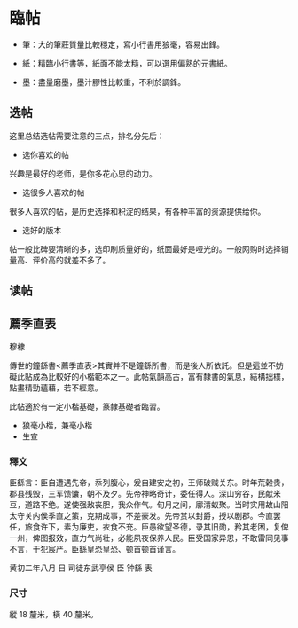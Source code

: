 # 臨帖

- 筆：大的筆莊質量比較穩定，寫小行書用狼毫，容易出鋒。

- 紙：精臨小行書等，紙面不能太糙，可以選用偏熟的元書紙。

- 墨：盡量磨墨，墨汁膠性比較重，不利於調鋒。

## 选帖

这里总结选帖需要注意的三点，排名分先后：

- 选你喜欢的帖

兴趣是最好的老师，是你多花心思的动力。

- 选很多人喜欢的帖

很多人喜欢的帖，是历史选择和积淀的结果，有各种丰富的资源提供给你。

- 选好的版本

帖一般比碑要清晰的多，选印刷质量好的，纸面最好是哑光的。一般网购时选择销量高、评价高的就差不多了。

## 读帖


## 薦季直表

穆棣

傳世的鐘繇書<薦季直表>其實并不是鐘繇所書，而是後人所依託。但是這並不妨礙此貼成為比較好的小楷範本之一。此帖氣韻高古，富有隸書的氣息，結構拙樸，點畫精勁蘊藉，若不經意。

此帖適於有一定小楷基礎，篆隸基礎者臨習。

- 狼毫小楷，兼毫小楷
- 生宣

### 釋文

臣繇言：臣自遭遇先帝，忝列腹心，爰自建安之初，王师破贼关东。时年荒榖贵，郡县残毁，三军馈馕，朝不及夕。先帝神略奇计，委任得人。深山穷谷，民献米豆，道路不绝。遂使强敌丧胆，我众作气。旬月之间，廓清蚁聚。当时实用故山阳太守关内侯季直之策，克期成事，不差豪发。先帝赏以封爵，授以剧郡。今直罢任，旅食许下，素为廉吏，衣食不充。臣愚欲望圣德，录其旧勋，矜其老困，复俾一州，俾图报效，直力气尚壮，必能夙夜保养人民。臣受国家异恩，不敢雷同见事不言，干犯宸严。臣繇皇恐皇恐、顿首顿首谨言。

黄初二年八月 日 司徒东武亭侯 臣 钟繇 表

### 尺寸

縱 18 釐米，橫 40 釐米。
